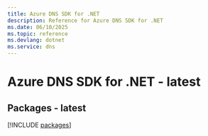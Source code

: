 ```yaml
---
title: Azure DNS SDK for .NET
description: Reference for Azure DNS SDK for .NET
ms.date: 06/10/2025
ms.topic: reference
ms.devlang: dotnet
ms.service: dns
---
```

# Azure DNS SDK for .NET - latest
## Packages - latest
[!INCLUDE [packages](dns-index.md)]